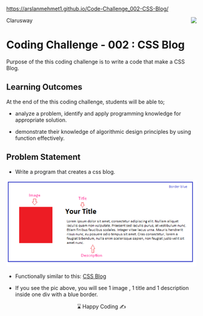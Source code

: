 https://arslanmehmet1.github.io/Code-Challenge_002-CSS-Blog/

<p>Clarusway<img align="right"
  src="https://secure.meetupstatic.com/photos/event/3/1/b/9/600_488352729.jpeg"  width="15px"></p>

# Coding Challenge - 002 : CSS Blog 

Purpose of the this coding challenge is to write a code that make a CSS Blog.

## Learning Outcomes

At the end of the this coding challenge, students will be able to;

- analyze a problem, identify and apply programming knowledge for appropriate solution.

- demonstrate their knowledge of algorithmic design principles by using function effectively.

   
## Problem Statement

- Write a program that creates a css blog.

![CSS Blog](./css-blog.png)

* Functionally similar to this: [CSS Blog](https://codepen.io/AaronClarusway/full/LYNWayo)

- If you see the pic above, you will see 1 image , 1 title and 1 description inside one div with a blue border.

<center> ⌛ Happy Coding  ✍ </center>

